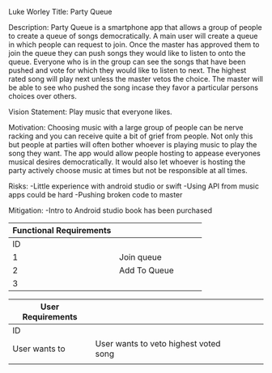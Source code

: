 Luke Worley
Title: Party Queue

Description: Party Queue is a smartphone app that allows a group of people to create a queue of songs democratically. A main user will create a queue in which people can request to join. Once the master has approved them to join the queue they can push songs they would like to listen to onto the queue. Everyone who is in the group can see the songs that have been pushed and vote for which they would like to listen to next. The highest rated song will play next unless the master vetos the choice. The master will be able to see who pushed the song incase they favor a particular persons choices over others.    

Vision Statement: Play music that everyone likes.

Motivation: Choosing music with a large group of people can be nerve racking and you can receive quite a bit of grief from people. Not only this but people at parties will often bother whoever is playing music to play the song they want.  The app would allow people hosting to appease everyones musical desires democratically. It would also let whoever is hosting the party actively choose music at times but not be responsible at all times. 

Risks:
-Little experience with android studio or swift
-Using API from music apps could be hard
-Pushing broken code to master

Mitigation:
-Intro to Android studio book has been purchased

| Functional Requirements  |  |   |   |   |
|---|---|---|---| --- |
| ID  |   |   |   |   |
| 1 | Join queue   |   |   |   |
| 2  | Add To Queue   |   |   |   |
| 3   |         |     |  |  |


| User Requirements  | |   |   |   |
|---|---|---|---|--- |
|  ID |   |   |   |   |
|User wants to  | User wants to veto highest voted song  |   |   |   |
|   |   |   |   |   |

